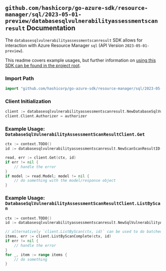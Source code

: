 
## `github.com/hashicorp/go-azure-sdk/resource-manager/sql/2023-05-01-preview/databasesqlvulnerabilityassessmentscanresult` Documentation

The `databasesqlvulnerabilityassessmentscanresult` SDK allows for interaction with Azure Resource Manager `sql` (API Version `2023-05-01-preview`).

This readme covers example usages, but further information on [using this SDK can be found in the project root](https://github.com/hashicorp/go-azure-sdk/tree/main/docs).

### Import Path

```go
import "github.com/hashicorp/go-azure-sdk/resource-manager/sql/2023-05-01-preview/databasesqlvulnerabilityassessmentscanresult"
```


### Client Initialization

```go
client := databasesqlvulnerabilityassessmentscanresult.NewDatabaseSqlVulnerabilityAssessmentScanResultClientWithBaseURI("https://management.azure.com")
client.Client.Authorizer = authorizer
```


### Example Usage: `DatabaseSqlVulnerabilityAssessmentScanResultClient.Get`

```go
ctx := context.TODO()
id := databasesqlvulnerabilityassessmentscanresult.NewScanScanResultID("12345678-1234-9876-4563-123456789012", "example-resource-group", "serverName", "databaseName", "scanId", "scanResultId")

read, err := client.Get(ctx, id)
if err != nil {
	// handle the error
}
if model := read.Model; model != nil {
	// do something with the model/response object
}
```


### Example Usage: `DatabaseSqlVulnerabilityAssessmentScanResultClient.ListByScan`

```go
ctx := context.TODO()
id := databasesqlvulnerabilityassessmentscanresult.NewSqlVulnerabilityAssessmentVulnerabilityAssessmentScanID("12345678-1234-9876-4563-123456789012", "example-resource-group", "serverName", "databaseName", "scanId")

// alternatively `client.ListByScan(ctx, id)` can be used to do batched pagination
items, err := client.ListByScanComplete(ctx, id)
if err != nil {
	// handle the error
}
for _, item := range items {
	// do something
}
```
